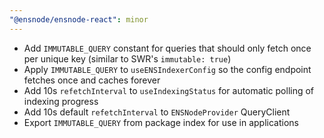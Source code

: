 ```yaml
---
"@ensnode/ensnode-react": minor
---
```


- Add `IMMUTABLE_QUERY` constant for queries that should only fetch once per unique key (similar to SWR's `immutable: true`)
- Apply `IMMUTABLE_QUERY` to `useENSIndexerConfig` so the config endpoint fetches once and caches forever
- Add 10s `refetchInterval` to `useIndexingStatus` for automatic polling of indexing progress
- Add 10s default `refetchInterval` to `ENSNodeProvider` QueryClient
- Export `IMMUTABLE_QUERY` from package index for use in applications
